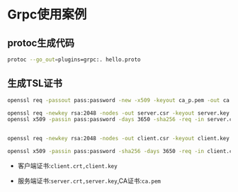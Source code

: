 # Grpc使用案例

## protoc生成代码

```sh
protoc --go_out=plugins=grpc:. hello.proto
```

## 生成TSL证书

```sh
openssl req -passout pass:password -new -x509 -keyout ca_p.pem -out ca.pem -subj "/CN=CHC/OU=RPC/O=GRPC/L=NY/ST=NY/C=CN"

openssl req -newkey rsa:2048 -nodes -out server.csr -keyout server.key -subj '/CN=chc.com/OU=RPC/O=GRPC/L=NY/ST=NY/C=CN'
openssl x509 -passin pass:password -days 3650 -sha256 -req -in server.csr -signkey server.key -CA ca.pem -CAkey ca_p.pem -CAcreateserial -out server.crt


openssl req -newkey rsa:2048 -nodes -out client.csr -keyout client.key -subj '/CN=chc.com/OU=RPC/O=GRPC/L=NY/ST=NY/C=CN'

openssl x509 -passin pass:password -sha256 -days 3650 -req -in client.csr -signkey client.key -CA ca.pem -CAkey ca_p.pem -CAcreateserial -nameopt RFC2253 -out client.crt

```

* 客户端证书:`client.crt,client.key`

* 服务端证书:`server.crt,server.key`,CA证书:`ca.pem`

  

